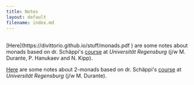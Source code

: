 ```yaml
---
title: Notes
layout: default
filename: index.md
--- 
```

<br>
[Here](https://divittorio.github.io/stuff/monads.pdf
) are some notes about monads based on dr. Schäppi's <a href="https://www-app.uni-regensburg.de/Fakultaeten/MAT/Hellus/KVV_2/abruflink.php?id=623">course</a> at <i>Universität Regensburg</i> (j/w M. Durante, P. Hanukaev and N. Kipp).

[Here](https://divittorio.github.io/stuff/Monads2.pdf) are some notes about 2-monads based on dr. Schäppi's <a href="https://www-app.uni-regensburg.de/Fakultaeten/MAT/Hellus/KVV_2/abruflink.php?id=804">course</a> at <i>Universität Regensburg</i> (j/w M. Durante).

